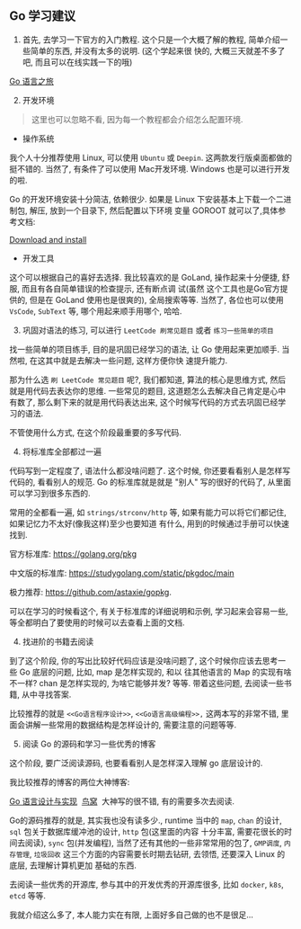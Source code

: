 ## Go 学习建议

1. 首先, 去学习一下官方的入门教程. 这个只是一个大概了解的教程, 简单介绍一些简单的东西, 并没有太多的说明. (这个学起来很
快的, 大概三天就差不多了吧, 而且可以在线实践一下的哦)

[Go 语言之旅](https://tour.studygolang.com)
​

2. 开发环境

> 这里也可以忽略不看, 因为每一个教程都会介绍怎么配置环境.

- 操作系统

我个人十分推荐使用 Linux, 可以使用 `Ubuntu` 或 `Deepin`. 这两款发行版桌面都做的挺不错的. 当然了, 有条件了可以使用 
Mac开发环境. Windows 也是可以进行开发的啦. 
 
Go 的开发环境安装十分简洁, 依赖很少. 如果是 Linux 下安装基本上下载一个二进制包, 解压, 放到一个目录下, 然后配置以下环境
变量 GOROOT 就可以了,具体参考文档: 

[Download and install](https://docs.studygolang.com/doc/install)

- 开发工具

这个可以根据自己的喜好去选择. 我比较喜欢的是 GoLand, 操作起来十分便捷, 舒服, 而且有各自简单错误的检查提示, 还有断点调
试(虽然 这个工具也是Go官方提供的, 但是在 GoLand 使用也是很爽的), 全局搜索等等. 当然了, 各位也可以使用 `VsCode`, 
`SubText` 等, 哪个用起来顺手用哪个, 哈哈.

3. 巩固对语法的练习, 可以进行 `LeetCode 刷常见题目` 或者 `练习一些简单的项目`

找一些简单的项目练手, 目的是巩固已经学习的语法, 让 Go 使用起来更加顺手. 当然啦, 在这其中就是去解决一些问题, 这样方便你快
速提升能力.

那为什么选 `刷 LeetCode 常见题目` 呢?, 我们都知道, 算法的核心是思维方式, 然后就是用代码去表达你的思维. 一些常见的题目, 
这道题怎么去解决自己肯定是心中有数了, 那么剩下来的就是用代码表达出来, 这个时候写代码的方式去巩固已经学习的语法.

不管使用什么方式, 在这个阶段最重要的多写代码.
 
4. 将标准库全部都过一遍

代码写到一定程度了, 语法什么都没啥问题了. 这个时候, 你还要看看别人是怎样写代码的, 看看别人的规范. Go 的标准库就是就是 
"别人" 写的很好的代码了, 从里面可以学习到很多东西的.

常用的全都看一遍, 如 `strings/strconv/http` 等, 如果有能力可以将它们都记住, 如果记忆力不太好(像我这样)至少也要知道
有什么, 用到的时候通过手册可以快速找到.

官方标准库: https://golang.org/pkg

中文版的标准库: https://studygolang.com/static/pkgdoc/main

极力推荐: https://github.com/astaxie/gopkg.

可以在学习的时候看这个, 有关于标准库的详细说明和示例, 学习起来会容易一些,等全都明白了要使用的时候可以去查看上面的文档.


4. 找进阶的书籍去阅读

到了这个阶段, 你的写出比较好代码应该是没啥问题了, 这个时候你应该去思考一些 Go 底层的问题, 比如, map 是怎样实现的, 和以
往其他语言的 Map 的实现有啥不一样? chan 是怎样实现的, 为啥它能够并发? 等等. 带着这些问题, 去阅读一些书籍, 从中寻找答案.

比较推荐的就是 `<<Go语言程序设计>>`, `<<Go语言高级编程>>,` 这两本写的非常不错, 里面会讲解一些常用的数据结构是怎样设计的, 
需要注意的问题等等.

5. 阅读 Go 的源码和学习一些优秀的博客

这个阶段, 要广泛阅读源码, 也要看看别人是怎样深入理解 go 底层设计的.

我比较推荐的博客的两位大神博客: 

[Go 语言设计与实现](https://draveness.me)
​
[鸟窝](https://colobu.com)
​
大神写的很不错, 有的需要多次去阅读.

Go的源码推荐的就是, 其实我也没有读多少., runtime 当中的 `map`, `chan` 的设计, `sql` 包关于数据库缓冲池的设计, 
`http` 包(这里面的内容 十分丰富, 需要花很长的时间去阅读), `sync` 包(并发编程), 当然了还有其他的一些非常常用的包了, 
`GMP调度`, `内存管理`, `垃圾回收` 这三个方面的内容需要长时期去钻研, 去领悟, 还要深入 Linux 的底层, 去理解计算机更加
基础的东西.

去阅读一些优秀的开源库, 参与其中的开发优秀的开源库很多, 比如 `docker`, `k8s`, `etcd` 等等. 

我就介绍这么多了, 本人能力实在有限, 上面好多自己做的也不是很足...
